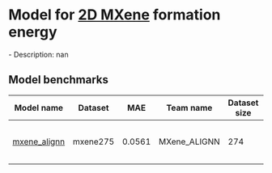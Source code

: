 # Model for [2D MXene](https://cmr.fysik.dtu.dk/c2db/c2db.html) formation energy
<!--benchmark_description--> - Description: nan


<h2>Model benchmarks</h2>

<table style="width:100%" id="j_table">
 <thead>
  <tr>
<th>Model name</th><th>Dataset</th>
   <!-- <th>Method</th>-->
    <th>MAE</th>
    <th>Team name</th>
    <th>Dataset size</th>
    <th>Date submitted</th>
    <th>Notes</th>
  </tr>
 </thead>
<!--table_content--><tr><td><a href="https://github.com/usnistgov/jarvis_leaderboard/tree/main/jarvis_leaderboard/contributions/mxene_alignn" target="_blank">mxene_alignn</a></td><td>mxene275</td><td>0.0561</td><td>MXene_ALIGNN</td><td>274</td><td>06-12-2023</td><td><a href="https://github.com/usnistgov/jarvis_leaderboard/tree/main/jarvis_leaderboard/contributions/mxene_alignn/AI-SinglePropertyPrediction-formation_energy-mxene275-test-mae.csv.zip" target="_blank">CSV</a>, <a href="https://github.com/usnistgov/jarvis_leaderboard/tree/main/jarvis_leaderboard/benchmarks/AI/SinglePropertyPrediction/mxene275_formation_energy.json.zip" target="_blank">JSON</a>, <a href="https://github.com/usnistgov/jarvis_leaderboard/tree/main/jarvis_leaderboard/contributions/mxene_alignn/run.sh " target="_blank">run.sh</a>, <a href="https://github.com/usnistgov/jarvis_leaderboard/tree/main/jarvis_leaderboard/contributions/mxene_alignn/metadata.json " target="_blank">Info</a></td></tr><!--table_content-->
</table>